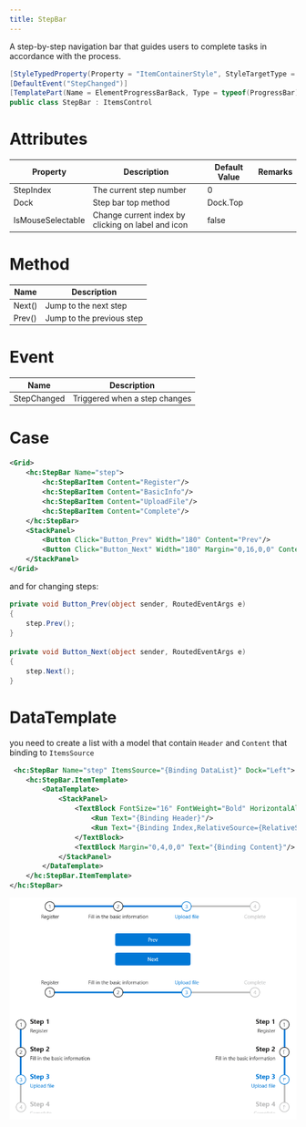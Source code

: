 ```yaml
---
title: StepBar
---
```


A step-by-step navigation bar that guides users to complete tasks in accordance with the process.

```cs
[StyleTypedProperty(Property = "ItemContainerStyle", StyleTargetType = typeof(StepBarItem))]
[DefaultEvent("StepChanged")]
[TemplatePart(Name = ElementProgressBarBack, Type = typeof(ProgressBar))]
public class StepBar : ItemsControl
```

# Attributes
|Property|Description|Default Value|Remarks|
|-|-|-|-|
|StepIndex|The current step number|0||
|Dock|Step bar top method|Dock.Top|||
|IsMouseSelectable |Change current index by clicking on label and icon|false||

# Method
|Name|Description|
|-|-|
| Next() | Jump to the next step |
| Prev() | Jump to the previous step |

# Event
|Name|Description|
|-|-|
| StepChanged | Triggered when a step changes |

# Case

```xml
<Grid>
    <hc:StepBar Name="step">
        <hc:StepBarItem Content="Register"/>
        <hc:StepBarItem Content="BasicInfo"/>
        <hc:StepBarItem Content="UploadFile"/>
        <hc:StepBarItem Content="Complete"/>
    </hc:StepBar>
    <StackPanel>
        <Button Click="Button_Prev" Width="180" Content="Prev"/>
        <Button Click="Button_Next" Width="180" Margin="0,16,0,0" Content="Next"/>
    </StackPanel>
</Grid>
```
and for changing steps:

``` CS
private void Button_Prev(object sender, RoutedEventArgs e)
{
    step.Prev();
}

private void Button_Next(object sender, RoutedEventArgs e)
{
    step.Next();
}

```

# DataTemplate
you need to create a list with a model that contain `Header` and `Content` that binding to `ItemsSource`

``` xml
 <hc:StepBar Name="step" ItemsSource="{Binding DataList}" Dock="Left">
    <hc:StepBar.ItemTemplate>
        <DataTemplate>
            <StackPanel>
                <TextBlock FontSize="16" FontWeight="Bold" HorizontalAlignment="Left">
                    <Run Text="{Binding Header}"/>
                    <Run Text="{Binding Index,RelativeSource={RelativeSource AncestorType=hc:StepBarItem}}"/>
                </TextBlock>
                <TextBlock Margin="0,4,0,0" Text="{Binding Content}"/>
            </StackPanel>
        </DataTemplate>
    </hc:StepBar.ItemTemplate>
</hc:StepBar>
```

![StepBar](https://raw.githubusercontent.com/HandyOrg/HandyOrgResource/master/HandyControl/Resources/StepBar.gif)
